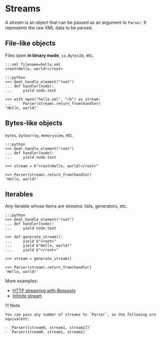 # Streams

A _stream_ is an object that can be passed as an argument to `Parser`. It represents the
raw XML data to be parsed.

## File-like objects

Files open **in binary mode**, `io.BytesIO`, etc.

    :::xml filename=hello.xml
    <root>Hello, world!</root>

<!---->

    :::python
    >>> @xml_handle_element("root")
    ... def handler(node):
    ...     yield node.text

    >>> with open("hello.xml", "rb") as stream:
    ...     Parser(stream).return_from(handler)
    'Hello, world!'

## Bytes-like objects

`bytes`, `bytearray`, `memoryview`, etc.

    :::python
    >>> @xml_handle_element("root")
    ... def handler(node):
    ...     yield node.text

    >>> stream = b"<root>Hello, world!</root>"

    >>> Parser(stream).return_from(handler)
    'Hello, world!'

## Iterables

Any iterable whose items are _streams_: lists, generators, etc.

    :::python
    >>> @xml_handle_element("root")
    ... def handler(node):
    ...     yield node.text

    >>> def generate_stream():
    ...     yield b"<root>"
    ...     yield b"Hello, world!"
    ...     yield b"</root>"

    >>> stream = generate_stream()

    >>> Parser(stream).return_from(handler)
    'Hello, world!'

More examples:

- [HTTP streaming with _Requests_](recipes.md#requests)
- [Infinite stream](recipes.md#infinite-streams)

!!! Note

    You can pass any number of streams to `Parser`, so the following are equivalent:

    - `Parser([stream0, stream1, stream2])`
    - `Parser(stream0, stream1, stream2)`
